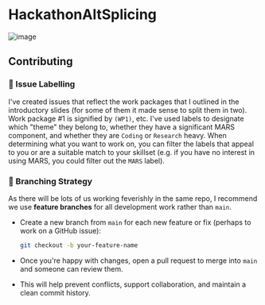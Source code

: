 # HackathonAltSplicing

![image](https://github.com/user-attachments/assets/3f94eb52-b412-4ec2-96fc-67f5e3fb34d3)

## Contributing

### 🔖 Issue Labelling

I've created issues that reflect the work packages that I outlined in the introductory slides (for some of them it made sense to split them in two). Work package #1 is signified by `(WP1)`, etc. I've used labels to designate which "theme" they belong to, whether they have a significant MARS component, and whether they are `Coding` or `Research` heavy. When determining what you want to work on, you can filter the labels that appeal to you or are a suitable match to your skillset (e.g. if you have no interest in using MARS, you could filter out the `MARS` label).

### 🔀 Branching Strategy

As there will be lots of us working feverishly in the same repo, I recommend we use **feature branches** for all development work rather than `main`.  

- Create a new branch from `main` for each new feature or fix (perhaps to work on a GitHub issue):  
  ```bash
  git checkout -b your-feature-name
  ```
- Once you're happy with changes, open a pull request to merge into `main` and someone can review them.

- This will help prevent conflicts, support collaboration, and maintain a clean commit history.
